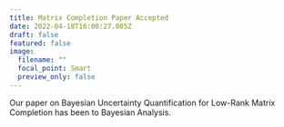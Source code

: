 ```yaml
---
title: Matrix Completion Paper Accepted
date: 2022-04-18T16:00:27.085Z
draft: false
featured: false
image:
  filename: ""
  focal_point: Smart
  preview_only: false
---
```

Our paper on Bayesian Uncertainty Quantification for Low-Rank Matrix Completion has been to Bayesian Analysis.